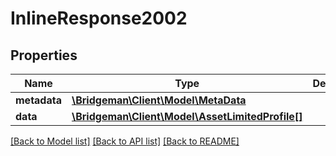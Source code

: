 # InlineResponse2002

## Properties
Name | Type | Description | Notes
------------ | ------------- | ------------- | -------------
**metadata** | [**\Bridgeman\Client\Model\MetaData**](MetaData.md) |  | [optional] 
**data** | [**\Bridgeman\Client\Model\AssetLimitedProfile[]**](AssetLimitedProfile.md) |  | [optional] 

[[Back to Model list]](../../README.md#documentation-for-models) [[Back to API list]](../../README.md#documentation-for-api-endpoints) [[Back to README]](../../README.md)

